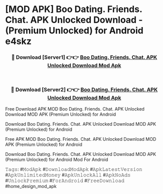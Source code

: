 # [MOD APK] Boo Dating. Friends. Chat. APK Unlocked Download - (Premium Unlocked) for Android e4skz



<div align="center">
<h3>🔴 Download [Server1] 👉👉 <a href="https://momento.my/?title=Boo_Dating._Friends._Chat._APK_Unlocked_Download">Boo Dating. Friends. Chat. APK Unlocked Download Mod Apk</a></h3><br>

<h3>🔴 Download [Server2] 👉👉 <a href="https://momento.my/?title=Boo_Dating._Friends._Chat._APK_Unlocked_Download">Boo Dating. Friends. Chat. APK Unlocked Download Mod Apk</a></h3>
</div>



Free Download APK MOD Boo Dating. Friends. Chat. APK Unlocked Download MOD APK (Premium Unlocked) for Android

Download Boo Dating. Friends. Chat. APK Unlocked Download MOD APK (Premium Unlocked) for Android

Free APK MOD Boo Dating. Friends. Chat. APK Unlocked Download MOD APK (Premium Unlocked) for Android

Download Boo Dating. Friends. Chat. APK Unlocked Download MOD APK (Premium Unlocked) for Android Mod For Android

𝚃𝚊𝚐𝚜: #𝙼𝚘𝚍𝙰𝚙𝚔 #𝙳𝚘𝚠𝚗𝚕𝚘𝚊𝚍𝙼𝚘𝚍𝙰𝚙𝚔 #𝙰𝚙𝚔𝙻𝚊𝚝𝚎𝚜𝚝𝚅𝚎𝚛𝚜𝚒𝚘𝚗 #𝙰𝚙𝚔𝚄𝚗𝚕𝚒𝚖𝚒𝚝𝚎𝚍𝙼𝚘𝚗𝚎𝚢 #𝙰𝚙𝚔𝚄𝚗𝚕𝚘𝚌𝚔𝙰𝚕𝚕 #𝙰𝚙𝚔𝙽𝚘𝙰𝚍𝚜 #𝚄𝚗𝚕𝚘𝚌𝚔𝙿𝚛𝚎𝚖𝚒𝚞𝚖 #𝙵𝚘𝚛𝙰𝚗𝚍𝚛𝚘𝚒𝚍 #𝙵𝚛𝚎𝚎𝙳𝚘𝚠𝚗𝚕𝚘𝚊𝚍 #home_design_mod_apk

